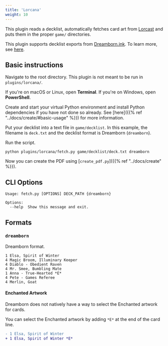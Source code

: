 ```yaml
---
title: 'Lorcana'
weight: 10
---
```


This plugin reads a decklist, automatically fetches card art from [Lorcast](https://lorcast.com) and puts them in the proper `game/` directories.

This plugin supports decklist exports from [Dreamborn.ink](https://dreamborn.ink). To learn more, see [here](#formats).

## Basic instructions

Navigate to the root directory. This plugin is not meant to be run in `plugins/lorcana/`.

If you're on macOS or Linux, open **Terminal**. If you're on Windows, open **PowerShell**.

Create and start your virtual Python environment and install Python dependencies if you have not done so already. See [here]({{% ref "../docs/create/#basic-usage" %}}) for more information.

Put your decklist into a text file in `game/decklist`. In this example, the filename is `deck.txt` and the decklist format is Dreamborn (`dreamborn`).

Run the script.

```shell
python plugins/lorcana/fetch.py game/decklist/deck.txt dreamborn
```

Now you can create the PDF using [`create_pdf.py`]({{% ref "../docs/create" %}}).

## CLI Options

```
Usage: fetch.py [OPTIONS] DECK_PATH {dreamborn}

Options:
  --help  Show this message and exit.
```

## Formats

### `dreamborn`

Dreamborn format.

```
1 Elsa, Spirit of Winter
4 Magic Broom, Illuminary Keeper
4 Diablo - Obedient Raven
4 Mr. Smee, Bumbling Mate
1 Anna - True-Hearted *E*
4 Pete - Games Referee
4 Merlin, Goat
```

#### Enchanted Artwork

Dreamborn does not natively have a way to select the Enchanted artwork for cards.

You can select the Enchanted artwork by adding `*E*` at the end of the card line.

```diff
- 1 Elsa, Spirit of Winter
+ 1 Elsa, Spirit of Winter *E*
```